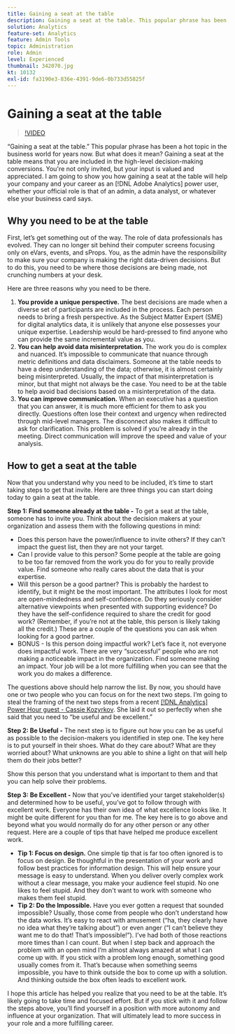 ```yaml
---
title: Gaining a seat at the table
description: Gaining a seat at the table. This popular phrase has been a hot topic in the business world for years now. But what does it mean? Gaining a seat at the table means that you are included in the high-level decision-making conversions. You're not only invited, but your input is valued and appreciated. I am going to show you how gaining a seat at the table will help your company and your career as an [!DNL Adobe Analytics] Administrator.
solution: Analytics
feature-set: Analytics
feature: Admin Tools
topic: Administration
role: Admin
level: Experienced
thumbnail: 342070.jpg
kt: 10132
exl-id: fa3190e3-836e-4391-9de6-0b733d55825f
---
```

# Gaining a seat at the table

>[!VIDEO](https://video.tv.adobe.com/v/342070/?quality=12&learn=on)

“Gaining a seat at the table.” This popular phrase has been a hot topic in the business world for years now. But what does it mean? Gaining a seat at the table means that you are included in the high-level decision-making conversions. You're not only invited, but your input is valued and appreciated. I am going to show you how gaining a seat at the table will help your company and your career as an [!DNL Adobe Analytics] power user, whether your official role is that of an admin, a data analyst, or whatever else your business card says.

## Why you need to be at the table

First, let’s get something out of the way. The role of data professionals has evolved. They can no longer sit behind their computer screens focusing only on eVars, events, and sProps. You, as the admin have the responsibility to make sure your company is making the right data-driven decisions. But to do this, you need to be where those decisions are being made, not crunching numbers at your desk.

Here are three reasons why you need to be there.

1. **You provide a unique perspective.** The best decisions are made when a diverse set of participants are included in the process. Each person needs to bring a fresh perspective. As the Subject Matter Expert (SME) for digital analytics data, it is unlikely that anyone else possesses your unique expertise. Leadership would be hard-pressed to find anyone who can provide the same incremental value as you.
1. **You can help avoid data misinterpretation.** The work you do is complex and nuanced. It’s impossible to communicate that nuance through metric definitions and data disclaimers. Someone at the table needs to have a deep understanding of the data; otherwise, it is almost certainly being misinterpreted. Usually, the impact of that misinterpretation is minor, but that might not always be the case. You need to be at the table to help avoid bad decisions based on a misinterpretation of the data.
1. **You can improve communication.** When an executive has a question that you can answer, it is much more efficient for them to ask you directly. Questions often lose their context and urgency when redirected through mid-level managers. The disconnect also makes it difficult to ask for clarification. This problem is solved if you’re already in the meeting. Direct communication will improve the speed and value of your analysis.

## How to get a seat at the table

Now that you understand why you need to be included, it’s time to start taking steps to get that invite. Here are three things you can start doing today to gain a seat at the table.

**Step 1: Find someone already at the table -** To get a seat at the table, someone has to invite you. Think about the decision makers at your organization and assess them with the following questions in mind:

* Does this person have the power/influence to invite others? If they can’t impact the guest list, then they are not your target.
* Can I provide value to this person? Some people at the table are going to be too far removed from the work you do for you to really provide value. Find someone who really cares about the data that is your expertise.  
* Will this person be a good partner? This is probably the hardest to identify, but it might be the most important. The attributes I look for most are open-mindedness and self-confidence. Do they seriously consider alternative viewpoints when presented with supporting evidence? Do they have the self-confidence required to share the credit for good work? (Remember, if you’re not at the table, this person is likely taking all the credit.) These are a couple of the questions you can ask when looking for a good partner.
* BONUS - Is this person doing impactful work? Let’s face it, not everyone does impactful work. There are very “successful” people who are not making a noticeable impact in the organization. Find someone making an impact. Your job will be a lot more fulfilling when you can see that the work you do makes a difference.   

The questions above should help narrow the list. By now, you should have one or two people who you can focus on for the next two steps. I’m going to steal the framing of the next two steps from a recent [[!DNL Analytics] Power Hour guest - Cassie Kozyrkov](https://analyticshour.io/2021/12/14/182-making-better-decisions-and-being-useful-with-cassie-kozyrkov/). She laid it out so perfectly when she said that you need to “be useful and be excellent.”  

**Step 2: Be Useful -** The next step is to figure out how you can be as useful as possible to the decision-makers you identified in step one. The key here is to put yourself in their shoes. What do they care about? What are they worried about? What unknowns are you able to shine a light on that will help them do their jobs better? 

Show this person that you understand what is important to them and that you can help solve their problems.

**Step 3: Be Excellent -** Now that you’ve identified your target stakeholder(s) and determined how to be useful, you’ve got to follow through with excellent work. Everyone has their own idea of what excellence looks like. It might be quite different for you than for me. The key here is to go above and beyond what you would normally do for any other person or any other request. Here are a couple of tips that have helped me produce excellent work.

* **Tip 1: Focus on design.** One simple tip that is far too often ignored is to focus on design. Be thoughtful in the presentation of your work and follow best practices for information design. This will help ensure your message is easy to understand. When you deliver overly complex work without a clear message, you make your audience feel stupid. No one likes to feel stupid. And they don't want to work with someone who makes them feel stupid.
* **Tip 2: Do the Impossible.** Have you ever gotten a request that sounded impossible? Usually, those come from people who don’t understand how the data works. It’s easy to react with amusement (“ha, they clearly have no idea what they’re talking about”) or even anger (“I can’t believe they want me to do that! That’s impossible!”). I’ve had both of those reactions more times than I can count. But when I step back and approach the problem with an open mind I’m almost always amazed at what I can come up with. If you stick with a problem long enough, something good usually comes from it. That’s because when something seems impossible, you have to think outside the box to come up with a solution. And thinking outside the box often leads to excellent work. 

I hope this article has helped you realize that you need to be at the table. It’s likely going to take time and focused effort. But if you stick with it and follow the steps above, you’ll find yourself in a position with more autonomy and influence at your organization. That will ultimately lead to more success in your role and a more fulfilling career.
